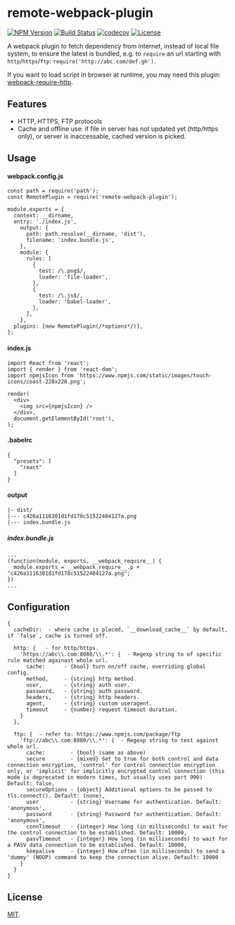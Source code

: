 # remote-webpack-plugin

[![NPM Version](http://img.shields.io/npm/v/remote-webpack-plugin.svg?style=flat)](https://www.npmjs.org/package/remote-webpack-plugin)
[![Build Status](https://travis-ci.org/roneyrao/remote-webpack-plugin.svg?branch=master)](https://travis-ci.org/roneyrao/remote-webpack-plugin)
[![codecov](https://codecov.io/gh/roneyrao/remote-webpack-plugin/branch/master/graph/badge.svg)](https://codecov.io/gh/roneyrao/remote-webpack-plugin)
[![License](https://img.shields.io/badge/license-MIT-blue.svg)](https://raw.githubusercontent.com/roneyrao/remote-webpack-plugin/master/LICENSE)

A webpack plugin to fetch dependency from internet, instead of local file system, to ensure the latest is bundled, e.g. to `require` an url starting with `http`/`https`/`ftp`: `require('http://abc.com/def.gh')`.

If you want to load script in browser at runtime, you may need this plugin: [webpack-require-http](https://github.com/darkty2009/webpack-require-http).

## Features

  * HTTP, HTTPS, FTP protocols
  * Cache and offline use: if file in server has not updated yet (http/https only), or server is inaccessable, cached version is picked.

## Usage 

#### webpack.config.js

```
const path = require('path');
const RemotePlugin = require('remote-webpack-plugin');

module.exports = {
  context: __dirname,
  entry: './index.js',
    output: {
      path: path.resolve(__dirname, 'dist'),
      filename: 'index.bundle.js',
    },
    module: {
      rules: [
        {
          test: /\.png$/,
          loader: 'file-loader',
        },
        {
          test: /\.js$/,
          loader: 'babel-loader',
        },
      ],
    },
  plugins: [new RemotePlugin(/*options*/)],
};
```


#### index.js

```
import React from 'react';
import { render } from 'react-dom';
import npmjsIcon from 'https://www.npmjs.com/static/images/touch-icons/coast-228x228.png';

render(
  <div>
    <img src={npmjsIcon} />
  </div>,
  document.getElementById('root'),
);
```


#### .babelrc

```
{
  "presets": [
    "react"
  ]
}
```


#### output

```
|- dist/
|--- c426a1116301d1fd178c51522484127a.png
|--- index.bundle.js

```

##### index.bundle.js
```
...
(function(module, exports, __webpack_require__) {
  module.exports = __webpack_require__.p + "c426a1116301d1fd178c51522484127a.png";
})
...
```


## Configuration 

```
{
  cacheDir:  - where cache is placed, `__download_cache__` by default, if `false`, cache is turned off.

  http: {   - for http/https.
    'https://abc\\.com:8080/\\.*': {  - Regexp string to of specific rule matched againast whole url.
      cache:      - {bool} turn on/off cache, overriding global config.
      method,     - {string} http method.
      user,       - {string} auth user.
      password,   - {string} auth password.
      headers,    - {string} http headers.
      agent,      - {string} custom useragent.
      timeout     - {number} request timeout duration.
    }
  },

  ftp: {  - refer to: https://www.npmjs.com/package/ftp
    'ftp://abc\\.com:8080/\\.*': {  - Regexp string to test against whole url.
      cache:        - {bool} (same as above)
      secure        - {mixed} Set to true for both control and data connection encryption, 'control' for control connection encryption only, or 'implicit' for implicitly encrypted control connection (this mode is deprecated in modern times, but usually uses port 990) Default: false,
      secureOptions - {object} Additional options to be passed to tls.connect(). Default: (none),
      user          - {string} Username for authentication. Default: 'anonymous',
      password      - {string} Password for authentication. Default: 'anonymous',
      connTimeout   - {integer} How long (in milliseconds) to wait for the control connection to be established. Default: 10000,
      pasvTimeout   - {integer} How long (in milliseconds) to wait for a PASV data connection to be established. Default: 10000,
      keepalive     - {integer} How often (in milliseconds) to send a 'dummy' (NOOP) command to keep the connection alive. Default: 10000
    }
  }
}
```

## License

[MIT](LICENSE).
